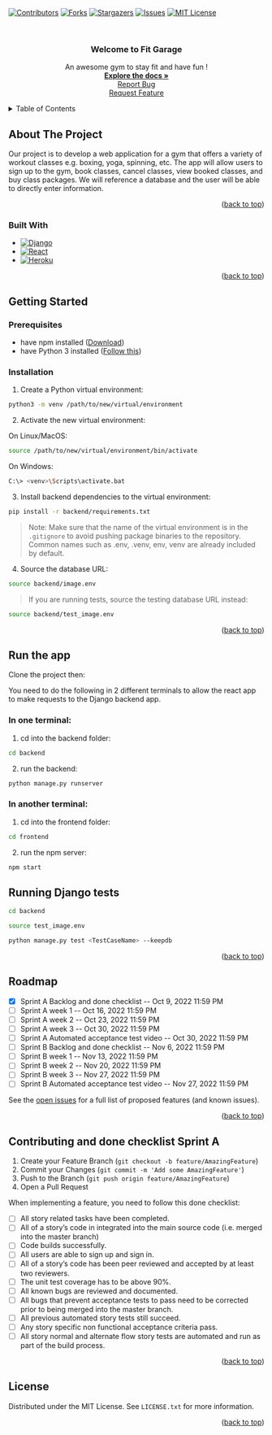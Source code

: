 <!-- Improved compatibility of back to top link: See: https://github.com/othneildrew/Best-README-Template/pull/73 -->
<a name="readme-top"></a>
<!--
*** Thanks for checking out the Best-README-Template. If you have a suggestion
*** that would make this better, please fork the repo and create a pull request
*** or simply open an issue with the tag "enhancement".
*** Don't forget to give the project a star!
*** Thanks again! Now go create something AMAZING! :D
-->
 


<!-- PROJECT SHIELDS -->
<!--
*** I'm using markdown "reference style" links for readability.
*** Reference links are enclosed in brackets [ ] instead of parentheses ( ).
*** See the bottom of this document for the declaration of the reference variables
*** for contributors-url, forks-url, etc. This is an optional, concise syntax you may use.
*** https://www.markdownguide.org/basic-syntax/#reference-style-links
-->
[![Contributors][contributors-shield]][contributors-url]
[![Forks][forks-shield]][forks-url]
[![Stargazers][stars-shield]][stars-url]
[![Issues][issues-shield]][issues-url]
[![MIT License][license-shield]][license-url]



<!-- PROJECT LOGO -->
<br />
<div align="center">
  <a href="https://github.com/artus15/ECSE428-FitGarage">
<!--     <img src="images/logo.png" alt="Logo" width="80" height="80"> -->
  </a>

  <h3 align="center">Welcome to Fit Garage</h3>

  <p align="center">
    An awesome gym to stay fit and have fun !
    <br />
    <a href="https://github.com/artus15/ECSE428-FitGarage/wiki"><strong>Explore the docs »</strong></a>
    <br />
    <a href="https://github.com/artus15/ECSE428-FitGarage/issues">Report Bug</a>
    <br />
    <a href="https://github.com/artus15/ECSE428-FitGarage/issues">Request Feature</a>
  </p>
</div>



<!-- TABLE OF CONTENTS -->
<details>
  <summary>Table of Contents</summary>
  <ol>
    <li>
      <a href="#about-the-project">About The Project</a>
      <ul>
        <li><a href="#built-with">Built With</a></li>
      </ul>
    </li>
    <li>
      <a href="#getting-started">Getting Started</a>
      <ul>
        <li><a href="#prerequisites">Prerequisites</a></li>
        <li><a href="#installation">Installation</a></li>
      </ul>
    </li>
    <li><a href="#roadmap">Roadmap</a></li>
    <li><a href="#contributing">Contributing</a></li>
    <li><a href="#license">License</a></li>
  </ol>
</details>



<!-- ABOUT THE PROJECT -->
## About The Project

<!-- [![Product Name Screen Shot][product-screenshot]](https://example.com) -->


Our project is to develop a web application for a gym that offers a variety of workout
classes e.g. boxing, yoga, spinning, etc. The app will allow users to sign up to the
gym, book classes, cancel classes, view booked classes, and buy class packages.
We will reference a database and the user will be able to directly enter information.

<p align="right">(<a href="#readme-top">back to top</a>)</p>



### Built With


* [![Django][DjangoB]][Django]
* [![React][React.js]][React-url]
* [![Heroku][HerokuB]][Heroku]

<p align="right">(<a href="#readme-top">back to top</a>)</p>



<!-- GETTING STARTED -->
## Getting Started


### Prerequisites

  - have npm installed ([Download](https://nodejs.org/en/download/))
  - have Python 3 installed ([Follow this](https://www.python.org/downloads/))
 
### Installation

1. Create a Python virtual environment:
  ```sh
  python3 -m venv /path/to/new/virtual/environment
  ```
2. Activate the new virtual environment:

  On Linux/MacOS:
  ```sh
  source /path/to/new/virtual/environment/bin/activate
  ``` 
  On Windows:
  ```sh
  C:\> <venv>\Scripts\activate.bat
  ```
3. Install backend dependencies to the virtual environment:
  ```sh
  pip install -r backend/requirements.txt 
  ```
  > Note: Make sure that the name of the virtual environment is in the ```.gitignore``` to avoid pushing package binaries to the repository. Common names such as .env, .venv, env, venv are already included by default.
4. Source the database URL:
 ```sh
 source backend/image.env 
 ```
 > If you are running tests, source the testing database URL instead:
 ```sh
 source backend/test_image.env
 ```
<p align="right">(<a href="#readme-top">back to top</a>)</p>



<!-- USAGE EXAMPLES -->
## Run the app

Clone the project then:

You need to do the following in 2 different terminals to allow the react app to make requests to the Django backend app.

### In one terminal:

  1. cd into the backend folder:
  ```sh
  cd backend 
  ```
  2. run the backend:
  ```sh
  python manage.py runserver
  ```
  
### In another terminal:

  1. cd into the frontend folder:
  ```sh
  cd frontend 
  ```
  2. run the npm server:
  ```sh
  npm start
  ```

## Running Django tests

 ```sh
 cd backend
 ```

 ```sh
 source test_image.env
 ```

 ```sh
 python manage.py test <TestCaseName> --keepdb
 ```

<p align="right">(<a href="#readme-top">back to top</a>)</p>



<!-- ROADMAP -->
## Roadmap

- [x] Sprint A Backlog and done checklist -- Oct 9, 2022 11:59 PM
- [ ] Sprint A week 1 -- Oct 16, 2022 11:59 PM
- [ ] Sprint A week 2 -- Oct 23, 2022 11:59 PM
- [ ] Sprint A week 3 -- Oct 30, 2022 11:59 PM
- [ ] Sprint A Automated acceptance test video -- Oct 30, 2022 11:59 PM
- [ ] Sprint B Backlog and done checklist -- Nov 6, 2022 11:59 PM
- [ ] Sprint B week 1 -- Nov 13, 2022 11:59 PM
- [ ] Sprint B week 2 -- Nov 20, 2022 11:59 PM
- [ ] Sprint B week 3 -- Nov 27, 2022 11:59 PM
- [ ] Sprint B Automated acceptance test video -- Nov 27, 2022 11:59 PM

See the [open issues](https://github.com/othneildrew/Best-README-Template/issues) for a full list of proposed features (and known issues).

<p align="right">(<a href="#readme-top">back to top</a>)</p>



<!-- CONTRIBUTING -->
## Contributing and done checklist Sprint A

1. Create your Feature Branch (`git checkout -b feature/AmazingFeature`)
2. Commit your Changes (`git commit -m 'Add some AmazingFeature'`)
3. Push to the Branch (`git push origin feature/AmazingFeature`)
4. Open a Pull Request

When implementing a feature, you need to follow this done checklist:

- [ ]	All story related tasks have been completed.
- [ ]	All of a story’s code in integrated into the main source code (i.e. merged into the
master branch)
- [ ]	Code builds successfully.
- [ ]	All users are able to sign up and sign in.
- [ ]	All of a story’s code has been peer reviewed and accepted by at least two reviewers.
- [ ]	The unit test coverage has to be above 90%.
- [ ]	All known bugs are reviewed and documented.
- [ ]	All bugs that prevent acceptance tests to pass need to be corrected prior to being merged into the master branch.
- [ ]	All previous automated story tests still succeed.
- [ ]	Any story specific non functional acceptance criteria pass.
- [ ]	All story normal and alternate flow story tests are automated and run as part of the
build process.

<p align="right">(<a href="#readme-top">back to top</a>)</p>



<!-- LICENSE -->
## License

Distributed under the MIT License. See `LICENSE.txt` for more information.

<p align="right">(<a href="#readme-top">back to top</a>)</p>





<!-- MARKDOWN LINKS & IMAGES -->
<!-- https://www.markdownguide.org/basic-syntax/#reference-style-links -->
[contributors-shield]: https://img.shields.io/github/contributors/artus15/ECSE428-FitGarage.svg?style=for-the-badge
[contributors-url]: https://github.com/artus15/ECSE428-FitGarage/graphs/contributors
[forks-shield]: https://img.shields.io/github/forks/artus15/ECSE428-FitGarage.svg?style=for-the-badge
[forks-url]: https://github.com/artus15/ECSE428-FitGarage/network/members
[stars-shield]: https://img.shields.io/github/stars/artus15/ECSE428-FitGarage.svg?style=for-the-badge
[stars-url]: https://github.com/artus15/ECSE428-FitGarage/stargazers
[issues-shield]: https://img.shields.io/github/issues/artus15/ECSE428-FitGarage.svg?style=for-the-badge
[issues-url]: https://github.com/artus15/ECSE428-FitGarage/issues
[license-shield]: https://img.shields.io/github/license/artus15/ECSE428-FitGarage.svg?style=for-the-badge
[license-url]: https://github.com/artus15/ECSE428-FitGarage/blob/master/LICENSE.txt
[linkedin-shield]: https://img.shields.io/badge/-LinkedIn-black.svg?style=for-the-badge&logo=linkedin&colorB=555
[linkedin-url]: https://linkedin.com/in/othneildrew
[product-screenshot]: images/screenshot.png
[DjangoB]: https://img.shields.io/badge/Django-000000?style=for-the-badge&logo=django&logoColor=white
[Django]: https://www.djangoproject.com/
[React.js]: https://img.shields.io/badge/React-20232A?style=for-the-badge&logo=react&logoColor=61DAFB
[React-url]: https://reactjs.org/
[HerokuB]: https://img.shields.io/badge/Heroku-8A2BE2?style=for-the-badge&logo=heroku&logoColor=61DAFB
[Heroku]: https://www.heroku.com/
